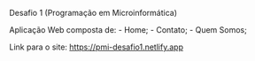 Desafio 1 (Programação em Microinformática)

Aplicação Web composta de: - Home; - Contato; - Quem Somos;

Link para o site: https://pmi-desafio1.netlify.app
